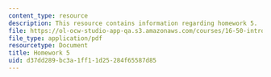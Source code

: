 ```yaml
---
content_type: resource
description: This resource contains information regarding homework 5.
file: https://ol-ocw-studio-app-qa.s3.amazonaws.com/courses/16-50-introduction-to-propulsion-systems-spring-2012/d37dd289bc3a1ff11d25284f65587d85_MIT16_50S12_hw5.pdf
file_type: application/pdf
resourcetype: Document
title: Homework 5
uid: d37dd289-bc3a-1ff1-1d25-284f65587d85
---
```

